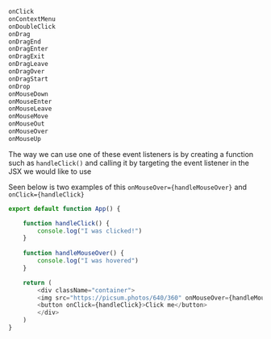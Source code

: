 ```javascript
onClick 
onContextMenu 
onDoubleClick 
onDrag 
onDragEnd 
onDragEnter 
onDragExit
onDragLeave 
onDragOver 
onDragStart 
onDrop 
onMouseDown 
onMouseEnter 
onMouseLeave
onMouseMove 
onMouseOut 
onMouseOver 
onMouseUp
```

The way we can use one of these event listeners is by creating a function such as `handleClick()` and calling it by targeting the event listener in the JSX we would like to use

Seen below is two examples of this `onMouseOver={handleMouseOver}` and `onClick={handleClick}`

```javascript
export default function App() {

	function handleClick() {
		console.log("I was clicked!")
	}
	
	function handleMouseOver() {
		console.log("I was hovered")
	}

	return (
		<div className="container">
		<img src="https://picsum.photos/640/360" onMouseOver={handleMouseOver} />
		<button onClick={handleClick}>Click me</button>
		</div>
	)
}
```